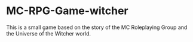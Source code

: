 # MC-RPG-Game-witcher
This is a small game based on the story of the MC Roleplaying Group and the Universe of the Witcher world.
